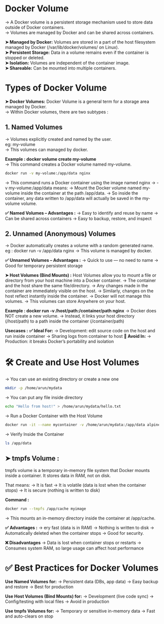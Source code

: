 
# **Docker Volume**

→ A Docker volume is a persistent storage mechanism used to store data outside of Docker containers.  
→ Volumes are managed by Docker and can be shared across containers.

**➤ Managed by Docker:** Volumes are stored in a part of the host filesystem managed by Docker (/var/lib/docker/volumes/ on Linux).  
**➤ Persistent Storage:** Data in a volume remains even if the container is stopped or deleted.  
**➤ Isolation:** Volumes are independent of the container image.  
**➤ Shareable:** Can be mounted into multiple containers.

# **Types of Docker Volume**

**➤ Docker Volumes:** Docker Volume is a general term for a storage area managed by Docker.  
→ Within Docker volumes, there are two subtypes :

## **1. Named Volumes**  
→ Volumes explicitly created and named by the user.  
eg: my-volume  
→ This volumes can managed by docker.

**Example : docker volume create my-volume**  
→ This command creates a Docker volume named my-volume.

```bash
docker run -v my-volume:/app/data nginx
````

→ This command runs a Docker container using the image named nginx
→ -v my-volume:/app/data means:
→ Mount the Docker volume named my-volume inside the container at the path /app/data.
→ So inside the container, any data written to /app/data will actually be saved in the my-volume volume.

**✅ Named Volumes – Advantages :**
→ Easy to identify and reuse by name
→ Can be shared across containers
→ Easy to backup, restore, and inspect

## **2. Unnamed (Anonymous) Volumes**

→ Docker automatically creates a volume with a random generated name.
eg : docker run -v /app/data nginx
→ This volume is managed by docker.

**✅ Unnamed Volumes – Advantages :**
→ Quick to use — no need to name
→ Good for temporary persistent storage

**➤ Host Volumes (Bind Mounts) :** Host Volumes allow you to mount a file or directory from your host machine into a Docker container.
→ The container and the host share the same file/directory.
→ Any changes made in the container are immediately visible on the host.
→ Similarly, changes on the host reflect instantly inside the container.
→ Docker will not manage this volumes.
→ This volumes can store Anywhere on your host.

**Example : docker run -v /host/path:/container/path nginx**
→ Docker does NOT create a new volume.
→ Instead, it links your host directory (/host/path) to a path inside the container (/container/path)

**Usecases :**
**✅ Ideal For:**
→ Development: edit source code on the host and run inside container
→ Sharing logs from container to host
**🚫 Avoid In:**
→ Production: it breaks Docker’s portability and isolation

# **🛠️ Create and Use Host Volumes**

→ You can use an existing directory or create a new one

```bash
mkdir -p /home/arun/mydata
```

→ You can put any file inside directory

```bash
echo "Hello from host!" > /home/arun/mydata/hello.txt
```

→ Run a Docker Container with the Host Volume

```bash
docker run -it --name mycontainer -v /home/arun/mydata:/app/data alpine
```

→ Verify Inside the Container

```bash
ls /app/data
```

## **➤ tmpfs Volume :**

tmpfs volume is a temporary in-memory file system that Docker mounts inside a container. It stores data in RAM, not on disk.

That means:
→ It is fast
→ It is volatile (data is lost when the container stops)
→ It is secure (nothing is written to disk)

**Command :**

```bash
docker run --tmpfs /app/cache myimage
```

→ This mounts an in-memory directory inside the container at /app/cache.

**✅ Advantages :**
→ ery fast (data is in RAM)
→ Nothing is written to disk
→ Automatically deleted when the container stops
→ Good for security.

**❌ Disadvantages**
→ Data is lost when container stops or restarts
→ Consumes system RAM, so large usage can affect host performance

# **✅ Best Practices for Docker Volumes**

**Use Named Volumes for:**
→ Persistent data (DBs, app data)
→ Easy backup and restore
→ Best for production

**Use Host Volumes (Bind Mounts) for:**
→ Development (live code sync)
→ Config/testing with local files
→ Avoid in production

**Use tmpfs Volumes for:**
→ Temporary or sensitive in-memory data
→ Fast and auto-clears on stop

```

